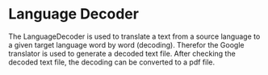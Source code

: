 # Language Decoder

The LanguageDecoder is used to translate a text from a source language to a given target language word by word (decoding).
Therefor the Google translator is used to generate a decoded text file.
After checking the decoded text file, the decoding can be converted to a pdf file.
